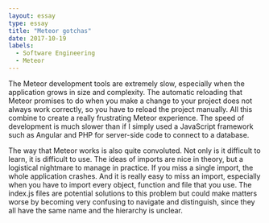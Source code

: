 ```yaml
---
layout: essay
type: essay
title: "Meteor gotchas"
date: 2017-10-19
labels:
  - Software Engineering
  - Meteor
---
```


The Meteor development tools are extremely slow, especially when the application grows in size and complexity. The automatic reloading that Meteor promises to do when you make a change to your project does not always work correctly, so you have to reload the project manually. All this combine to create a really frustrating Meteor experience. The speed of development is much slower than if I simply used a JavaScript framework such as Angular and PHP for server-side code to connect to a database.

The way that Meteor works is also quite convoluted. Not only is it difficult to learn, it is difficult to use. The ideas of imports are nice in theory, but a logistical nightmare to manage in practice. If you miss a single import, the whole application crashes. And it is really easy to miss an import, especially when you have to import every object, function and file that you use. The index.js files are potential solutions to this problem but could make matters worse by becoming very confusing to navigate and distinguish, since they all have the same name and the hierarchy is unclear.
